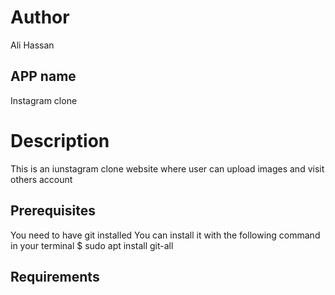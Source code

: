 # Author 
Ali Hassan

## APP name
Instagram clone

# Description 
This is an iunstagram clone website where user can upload images and visit others account


## Prerequisites
You need to have git installed You can install it with the following command in your terminal $ sudo apt install git-all

## Requirements
